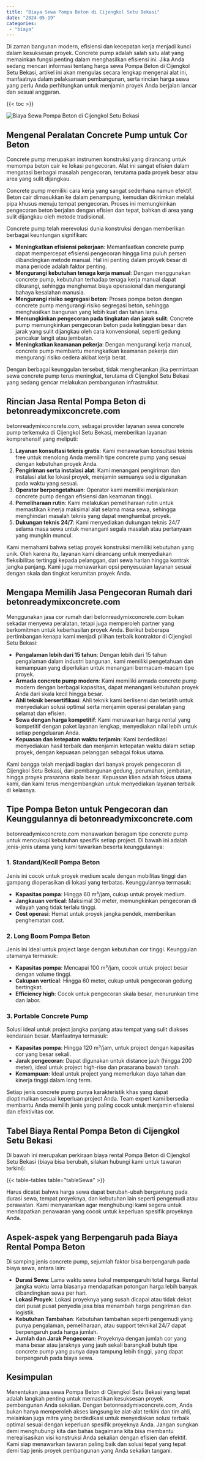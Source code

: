 ```yaml
---
title: "Biaya Sewa Pompa Beton di Cijengkol Setu Bekasi"
date: "2024-05-19"
categories: 
 - "biaya"
---
```


Di zaman bangunan modern, efisiensi dan kecepatan kerja menjadi kunci dalam kesuksesan proyek. Concrete pump adalah salah satu alat yang memainkan fungsi penting dalam menghasilkan efisiensi ini. Jika Anda sedang mencari informasi tentang harga sewa Pompa Beton di Cijengkol Setu Bekasi, artikel ini akan mengulas secara lengkap mengenai alat ini, manfaatnya dalam pelaksanaan pembangunan, serta rincian harga sewa yang perlu Anda perhitungkan untuk menjamin proyek Anda berjalan lancar dan sesuai anggaran.

{{< toc >}}

![Biaya Sewa Pompa Beton di Cijengkol Setu Bekasi](https://betoncor8.github.io/pump/concrete-pump%20(23).png)

## Mengenal Peralatan Concrete Pump untuk Cor Beton

Concrete pump merupakan instrumen konstruksi yang dirancang untuk memompa beton cair ke lokasi pengecoran. Alat ini sangat efisien dalam mengatasi berbagai masalah pengecoran, terutama pada proyek besar atau area yang sulit dijangkau.

Concrete pump memiliki cara kerja yang sangat sederhana namun efektif. Beton cair dimasukkan ke dalam penampung, kemudian dikirimkan melalui pipa khusus menuju tempat pengecoran. Proses ini memungkinkan pengecoran beton berjalan dengan efisien dan tepat, bahkan di area yang sulit dijangkau oleh metode tradisional.

Concrete pump telah merevolusi dunia konstruksi dengan memberikan berbagai keuntungan signifikan:

- **Meningkatkan efisiensi pekerjaan**: Memanfaatkan concrete pump dapat mempercepat efisiensi pengecoran hingga lima puluh persen dibandingkan metode manual. Hal ini penting dalam proyek besar di mana periode adalah faktor penting.
- **Mengurangi kebutuhan tenaga kerja manual**: Dengan menggunakan concrete pump, kebutuhan terhadap tenaga kerja manual dapat dikurangi, sehingga menghemat biaya operasional dan mengurangi bahaya kesalahan manusia.
- **Mengurangi risiko segregasi beton**: Proses pompa beton dengan concrete pump mengurangi risiko segregasi beton, sehingga menghasilkan bangunan yang lebih kuat dan tahan lama.
- **Memungkinkan pengecoran pada tingkatan dan jarak sulit**: Concrete pump memungkinkan pengecoran beton pada ketinggian besar dan jarak yang sulit dijangkau oleh cara konvensional, seperti gedung pencakar langit atau jembatan.
- **Meningkatkan keamanan pekerja**: Dengan mengurangi kerja manual, concrete pump membantu meningkatkan keamanan pekerja dan mengurangi risiko cedera akibat kerja berat.

Dengan berbagai keunggulan tersebut, tidak mengherankan jika permintaan sewa concrete pump terus meningkat, terutama di Cijengkol Setu Bekasi yang sedang gencar melakukan pembangunan infrastruktur.

## Rincian Jasa Rental Pompa Beton di betonreadymixconcrete.com

betonreadymixconcrete.com, sebagai provider layanan sewa concrete pump terkemuka di Cijengkol Setu Bekasi, memberikan layanan komprehensif yang meliputi:

1. **Layanan konsultasi teknis gratis**: Kami menawarkan konsultasi teknis free untuk menolong Anda memilih tipe concrete pump yang sesuai dengan kebutuhan proyek Anda.
2. **Pengiriman serta instalasi alat**: Kami menangani pengiriman dan instalasi alat ke lokasi proyek, menjamin semuanya sedia digunakan pada waktu yang sesuai.
3. **Operator berpengetahuan**: Operator kami memiliki menjalankan concrete pump dengan efisiensi dan keamanan tinggi.
4. **Pemeliharaan rutin**: Kami melakukan pemeliharaan rutin untuk memastikan kinerja maksimal alat selama masa sewa, sehingga menghindari masalah teknis yang dapat menghambat proyek.
5. **Dukungan teknis 24/7**: Kami menyediakan dukungan teknis 24/7 selama masa sewa untuk menangani segala masalah atau pertanyaan yang mungkin muncul.

Kami memahami bahwa setiap proyek konstruksi memiliki kebutuhan yang unik. Oleh karena itu, layanan kami dirancang untuk menyediakan fleksibilitas tertinggi kepada pelanggan, dari sewa harian hingga kontrak jangka panjang. Kami juga menawarkan opsi penyesuaian layanan sesuai dengan skala dan tingkat kerumitan proyek Anda.

## Mengapa Memilih Jasa Pengecoran Rumah dari betonreadymixconcrete.com

Menggunakan jasa cor rumah dari betonreadymixconcrete.com bukan sekadar menyewa peralatan, tetapi juga memperoleh partner yang berkomitmen untuk keberhasilan proyek Anda. Berikut beberapa pertimbangan kenapa kami menjadi pilihan terbaik kontraktor di Cijengkol Setu Bekasi:

- **Pengalaman lebih dari 15 tahun**: Dengan lebih dari 15 tahun pengalaman dalam industri bangunan, kami memiliki pengetahuan dan kemampuan yang diperlukan untuk menangani bermacam-macam tipe proyek.
- **Armada concrete pump modern**: Kami memiliki armada concrete pump modern dengan berbagai kapasitas, dapat menangani kebutuhan proyek Anda dari skala kecil hingga besar.
- **Ahli teknik bersertifikasi**: Ahli teknik kami berlisensi dan terlatih untuk menyediakan solusi optimal serta menjamin operasi peralatan yang selamat dan efisien.
- **Sewa dengan harga kompetitif**: Kami menawarkan harga rental yang kompetitif dengan paket layanan lengkap, menyediakan nilai lebih untuk setiap pengeluaran Anda.
- **Kepuasan dan ketepatan waktu terjamin**: Kami berdedikasi menyediakan hasil terbaik dan menjamin ketepatan waktu dalam setiap proyek, dengan kepuasan pelanggan sebagai fokus utama.

Kami bangga telah menjadi bagian dari banyak proyek pengecoran di Cijengkol Setu Bekasi, dari pembangunan gedung, perumahan, jembatan, hingga proyek prasarana skala besar. Kepuasan klien adalah fokus utama kami, dan kami terus mengembangkan untuk menyediakan layanan terbaik di kelasnya.

## Tipe Pompa Beton untuk Pengecoran dan Keunggulannya di betonreadymixconcrete.com

betonreadymixconcrete.com menawarkan beragam tipe concrete pump untuk mencukupi kebutuhan spesifik setiap project. Di bawah ini adalah jenis-jenis utama yang kami tawarkan beserta keunggulannya:

### 1\. Standard/Kecil Pompa Beton

Jenis ini cocok untuk proyek medium scale dengan mobilitas tinggi dan gampang dioperasikan di lokasi yang terbatas. Keunggulannya termasuk:

- **Kapasitas pompa**: Hingga 60 m³/jam, cukup untuk proyek medium.
- **Jangkauan vertical**: Maksimal 30 meter, memungkinkan pengecoran di wilayah yang tidak terlalu tinggi.
- **Cost operasi**: Hemat untuk proyek jangka pendek, memberikan penghematan cost.

### 2\. Long Boom Pompa Beton

Jenis ini ideal untuk project large dengan kebutuhan cor tinggi. Keunggulan utamanya termasuk:

- **Kapasitas pompa**: Mencapai 100 m³/jam, cocok untuk project besar dengan volume tinggi.
- **Cakupan vertical**: Hingga 60 meter, cukup untuk pengecoran gedung bertingkat.
- **Efficiency high**: Cocok untuk pengecoran skala besar, menurunkan time dan labor.

### 3\. Portable Concrete Pump

Solusi ideal untuk project jangka panjang atau tempat yang sulit diakses kendaraan besar. Manfaatnya termasuk:

- **Kapasitas pompa**: Hingga 120 m³/jam, untuk project dengan kapasitas cor yang besar sekali.
- **Jarak pengecoran**: Dapat digunakan untuk distance jauh (hingga 200 meter), ideal untuk project high-rise dan prasarana bawah tanah.
- **Kemampuan**: Ideal untuk project yang memerlukan daya tahan dan kinerja tinggi dalam long term.

Setiap jenis concrete pump punya karakteristik khas yang dapat dioptimalkan sesuai keperluan project Anda. Team expert kami bersedia membantu Anda memilih jenis yang paling cocok untuk menjamin efisiensi dan efektivitas cor.

## Tabel Biaya Rental Pompa Beton di Cijengkol Setu Bekasi

Di bawah ini merupakan perkiraan biaya rental Pompa Beton di Cijengkol Setu Bekasi (biaya bisa berubah, silakan hubungi kami untuk tawaran terkini):

{{< table-tables table="tableSewa" >}}

Harus dicatat bahwa harga sewa dapat berubah-ubah bergantung pada durasi sewa, tempat proyeknya, dan kebutuhan lain seperti pengemudi atau perawatan. Kami menyarankan agar menghubungi kami segera untuk mendapatkan penawaran yang cocok untuk keperluan spesifik proyeknya Anda.

## Aspek-aspek yang Berpengaruh pada Biaya Rental Pompa Beton

Di samping jenis concrete pump, sejumlah faktor bisa berpengaruh pada biaya sewa, antara lain:

- **Durasi Sewa**: Lama waktu sewa bakal mempengaruhi total harga. Rental jangka waktu lama biasanya mendapatkan potongan harga lebih banyak dibandingkan sewa per hari.
- **Lokasi Proyek**: Lokasi proyeknya yang susah dicapai atau tidak dekat dari pusat pusat penyedia jasa bisa menambah harga pengiriman dan logistik.
- **Kebutuhan Tambahan**: Kebutuhan tambahan seperti pengemudi yang punya pengalaman, pemeliharaan, atau support teknikal 24/7 dapat berpengaruh pada harga jumlah.
- **Jumlah dan Jarak Pengecoran**: Proyeknya dengan jumlah cor yang mana besar atau jaraknya yang jauh sekali barangkali butuh tipe concrete pump yang punya daya tampung lebih tinggi, yang dapat berpengaruh pada biaya sewa.

## Kesimpulan

Menentukan jasa sewa Pompa Beton di Cijengkol Setu Bekasi yang tepat adalah langkah penting untuk memastikan kesuksesan proyek pembangunan Anda sekalian. Dengan betonreadymixconcrete.com, Anda bukan hanya memperoleh akses langsung ke alat-alat terkini dan tim ahli, melainkan juga mitra yang berdedikasi untuk menyediakan solusi terbaik optimal sesuai dengan keperluan spesifik proyeknya Anda. Jangan sungkan demi menghubungi kita dan bahas bagaimana kita bisa membantu merealisasikan visi konstruksi Anda sekalian dengan efisien dan efektif. Kami siap menawarkan tawaran paling baik dan solusi tepat yang tepat demi tiap jenis proyek pembangunan yang Anda sekalian tangani.
